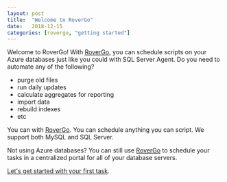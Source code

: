 ```yaml
---
layout: post
title:  "Welcome to RoverGo"
date:   2018-12-15
categories: [rovergo, "getting started"]
---
```


Welcome to RoverGo! With [RoverGo](https://rovergo.io/), you can schedule scripts on your Azure databases just like you could with SQL Server Agent. Do you need to automate any of the following?

- purge old files
- run daily updates
- calculate aggregates for reporting
- import data
- rebuild indexes
- etc

You can with [RoverGo](https://rovergo.io/). You can schedule anything you can script. We support both MySQL and SQL Server.

Not using Azure databases? You can still use [RoverGo](https://rovergo.io/) to schedule your tasks in a centralized portal for all of your database servers.

[Let's get started with your first task](/getting-started).